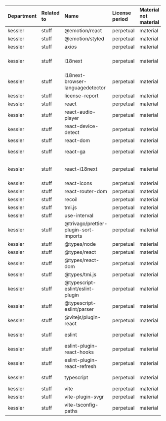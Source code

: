 | Department | Related to | Name                                  | License period | Material not material | License type | Link                                                                | Remote version | Installed version | Defined version | Author                                                               |
| :--------- | :--------- | :------------------------------------ | :------------- | :-------------------- | :----------- | :------------------------------------------------------------------ | :------------- | :---------------- | :-------------- | :------------------------------------------------------------------- |
| kessler    | stuff      | @emotion/react                        | perpetual      | material              | MIT          | git+https://github.com/emotion-js/emotion.git#main                  | 11.11.1        | 11.11.1           | ^11.11.1        | Emotion Contributors                                                 |
| kessler    | stuff      | @emotion/styled                       | perpetual      | material              | MIT          | git+https://github.com/emotion-js/emotion.git#main                  | 11.11.0        | 11.11.0           | ^11.11.0        | n/a                                                                  |
| kessler    | stuff      | axios                                 | perpetual      | material              | MIT          | git+https://github.com/axios/axios.git                              | 1.5.1          | 1.5.0             | ^1.5.0          | Matt Zabriskie                                                       |
| kessler    | stuff      | i18next                               | perpetual      | material              | MIT          | git+https://github.com/i18next/i18next.git                          | 23.5.1         | 23.4.6            | ^23.4.6         | Jan Mühlemann <jan.muehlemann@gmail.com> (https://github.com/jamuhl) |
| kessler    | stuff      | i18next-browser-languagedetector      | perpetual      | material              | MIT          | git+https://github.com/i18next/i18next-browser-languageDetector.git | 7.1.0          | 7.1.0             | ^7.1.0          | Jan Mühlemann <jan.muehlemann@gmail.com> (https://github.com/jamuhl) |
| kessler    | stuff      | license-report                        | perpetual      | material              | MIT          | git+https://github.com/ironSource/license-report.git                | 6.4.0          | 6.4.0             | ^6.4.0          | Yaniv Kessler                                                        |
| kessler    | stuff      | react                                 | perpetual      | material              | MIT          | git+https://github.com/facebook/react.git                           | 18.2.0         | 18.2.0            | ^18.2.0         | n/a                                                                  |
| kessler    | stuff      | react-audio-player                    | perpetual      | material              | MIT          | git+https://github.com/justinmc/react-audio-player.git              | 0.17.0         | 0.17.0            | ^0.17.0         | Justin McCandless                                                    |
| kessler    | stuff      | react-device-detect                   | perpetual      | material              | MIT          | git+https://github.com/duskload/react-device-detect.git             | 2.2.3          | 2.2.3             | ^2.2.3          | Michael Laktionov duskload@gmail.com                                 |
| kessler    | stuff      | react-dom                             | perpetual      | material              | MIT          | git+https://github.com/facebook/react.git                           | 18.2.0         | 18.2.0            | ^18.2.0         | n/a                                                                  |
| kessler    | stuff      | react-ga                              | perpetual      | material              | Apache-2.0   | git+ssh://git@github.com/react-ga/react-ga.git                      | 3.3.1          | 3.3.1             | ^3.3.1          | @adamlofting                                                         |
| kessler    | stuff      | react-i18next                         | perpetual      | material              | MIT          | git+https://github.com/i18next/react-i18next.git                    | 13.2.2         | 13.2.2            | ^13.2.2         | Jan Mühlemann <jan.muehlemann@gmail.com> (https://github.com/jamuhl) |
| kessler    | stuff      | react-icons                           | perpetual      | material              | MIT          | git+ssh://git@github.com/react-icons/react-icons.git                | 4.11.0         | 4.10.1            | ^4.10.1         | Goran Gajic                                                          |
| kessler    | stuff      | react-router-dom                      | perpetual      | material              | MIT          | git+https://github.com/remix-run/react-router.git                   | 6.16.0         | 6.15.0            | ^6.15.0         | Remix Software <hello@remix.run>                                     |
| kessler    | stuff      | recoil                                | perpetual      | material              | MIT          | git+https://github.com/facebookexperimental/Recoil.git              | 0.7.7          | 0.7.7             | ^0.7.7          | n/a                                                                  |
| kessler    | stuff      | tmi.js                                | perpetual      | material              | MIT          | git://github.com/tmijs/tmi.js.git                                   | 1.8.5          | 1.8.5             | ^1.8.5          | Schmoopiie                                                           |
| kessler    | stuff      | use-interval                          | perpetual      | material              | MIT          | git+https://github.com/Hermanya/use-interval.git                    | 1.4.0          | 1.4.0             | ^1.4.0          | Hermanya                                                             |
| kessler    | stuff      | @trivago/prettier-plugin-sort-imports | perpetual      | material              | Apache-2.0   | git+https://github.com/trivago/prettier-plugin-sort-imports.git     | 4.2.0          | 4.2.0             | ^4.2.0          | Ayush Sharma ayush.sharma@trivago.com https://github.com/ayusharma   |
| kessler    | stuff      | @types/node                           | perpetual      | material              | MIT          | https://github.com/DefinitelyTyped/DefinitelyTyped.git              | 20.7.2         | 20.5.7            | ^20.5.7         | n/a                                                                  |
| kessler    | stuff      | @types/react                          | perpetual      | material              | MIT          | https://github.com/DefinitelyTyped/DefinitelyTyped.git              | 18.2.23        | 18.2.21           | ^18.2.15        | n/a                                                                  |
| kessler    | stuff      | @types/react-dom                      | perpetual      | material              | MIT          | https://github.com/DefinitelyTyped/DefinitelyTyped.git              | 18.2.8         | 18.2.7            | ^18.2.7         | n/a                                                                  |
| kessler    | stuff      | @types/tmi.js                         | perpetual      | material              | MIT          | https://github.com/DefinitelyTyped/DefinitelyTyped.git              | 1.8.4          | 1.8.3             | ^1.8.3          | n/a                                                                  |
| kessler    | stuff      | @typescript-eslint/eslint-plugin      | perpetual      | material              | MIT          | git+https://github.com/typescript-eslint/typescript-eslint.git      | 6.7.3          | 6.4.1             | ^6.0.0          | n/a                                                                  |
| kessler    | stuff      | @typescript-eslint/parser             | perpetual      | material              | BSD-2-Clause | git+https://github.com/typescript-eslint/typescript-eslint.git      | 6.7.3          | 6.4.1             | ^6.0.0          | n/a                                                                  |
| kessler    | stuff      | @vitejs/plugin-react                  | perpetual      | material              | MIT          | git+https://github.com/vitejs/vite-plugin-react.git                 | 4.1.0          | 4.0.4             | ^4.0.3          | Evan You                                                             |
| kessler    | stuff      | eslint                                | perpetual      | material              | MIT          | git+https://github.com/eslint/eslint.git                            | 8.50.0         | 8.48.0            | ^8.45.0         | Nicholas C. Zakas <nicholas+npm@nczconsulting.com>                   |
| kessler    | stuff      | eslint-plugin-react-hooks             | perpetual      | material              | MIT          | git+https://github.com/facebook/react.git                           | 4.6.0          | 4.6.0             | ^4.6.0          | n/a                                                                  |
| kessler    | stuff      | eslint-plugin-react-refresh           | perpetual      | material              | MIT          | git+https://github.com/ArnaudBarre/eslint-plugin-react-refresh.git  | 0.4.3          | 0.4.3             | ^0.4.3          | Arnaud Barré (https://github.com/ArnaudBarre)                        |
| kessler    | stuff      | typescript                            | perpetual      | material              | Apache-2.0   | git+https://github.com/Microsoft/TypeScript.git                     | 5.2.2          | 5.2.2             | ^5.0.2          | Microsoft Corp.                                                      |
| kessler    | stuff      | vite                                  | perpetual      | material              | MIT          | git+https://github.com/vitejs/vite.git                              | 4.4.9          | 4.4.9             | ^4.4.5          | Evan You                                                             |
| kessler    | stuff      | vite-plugin-svgr                      | perpetual      | material              | MIT          | git+https://github.com/pd4d10/vite-plugin-svgr.git                  | 3.3.0          | 3.2.0             | ^3.2.0          | Rongjian Zhang                                                       |
| kessler    | stuff      | vite-tsconfig-paths                   | perpetual      | material              | MIT          | git+https://github.com/aleclarson/vite-tsconfig-paths.git           | 4.2.1          | 4.2.0             | ^4.2.0          | aleclarson                                                           |

